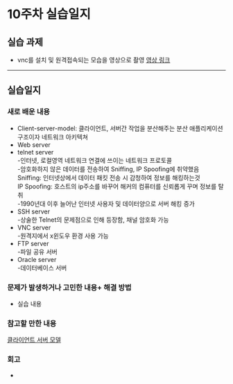 # 10주차 실습일지    
## 실습 과제  
* vnc를 설치 및 원격접속되는 모습을 영상으로 촬영
[영상 링크](https://drive.google.com/file/d/1j6c0TqT89-FW1pIqGmrvpaKK3G38NuzH/view?usp=sharing)
- - -
## 실습일지  

### 새로 배운 내용    
* Client-server-model: 클라이언트, 서버간 작업을 분산해주는 분산 애플리케이션 구조이자 네트워크 아키텍쳐    
* Web server    
* telnet server    
-인터넷, 로컬영역 네트워크 연결에 쓰이는 네트워크 프로토콜    
-암호화하지 않은 데이터를 전송하여 Sniffing, IP Spoofing에 취약했음    
Sniffing: 인터넷상에서 데이터 패킷 전송 시 감청하여 정보를 해킹하는것    
IP Spoofing: 호스트의 ip주소를 바꾸어 해커의 컴퓨터를 신뢰롭게 꾸며 정보를 탈취    
-1990년대 이후 늘어난 인터넷 사용자 및 데이터양으로 서버 해킹 증가    
* SSH server    
-상술한 Telnet의 문제점으로 인해 등장함, 채널 암호화 가능    
* VNC server    
-원격지에서 x윈도우 환경 사용 가능    
* FTP server    
-파일 공유 서버   
* Oracle server     
-데이터베이스 서버      

### 문제가 발생하거나 고민한 내용+ 해결 방법  
* 실습 내용

### 참고할 만한 내용
[클라이언트 서버 모델](https://terms.naver.com/entry.naver?docId=2271945&cid=51207&categoryId=51207)
    
### 회고
* 
